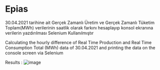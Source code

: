 # Epias
 30.04.2021 tarihine ait Gerçek Zamanlı  Üretim ve Gerçek Zamanlı Tüketim Toplam(MWh) verilerinin saatlik olarak farkını hesaplayıp konsol  ekranına verilerin yazdırılması 
 Selenium Kullanılmıştır


Calculating the hourly difference of Real Time Production and Real Time Consumption Total (MWh) data of 30.04.2021 and printing the data on the console screen
via Selenium






Results : 
![image](https://user-images.githubusercontent.com/76843618/161964395-2f3f7571-45be-4afe-a3b2-3b3a555e7e76.png)


